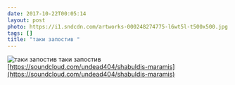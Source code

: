 ```yaml
---
date: 2017-10-22T00:05:14
layout: post
photo: https://i1.sndcdn.com/artworks-000248274775-l6wt5l-t500x500.jpg
tags: []
title: "таки запостив "
---
```

![таки запостив ](https://i1.sndcdn.com/artworks-000248274775-l6wt5l-t500x500.jpg)
таки запостив [https://soundcloud.com/undead404/shabuldis-maramis](https://soundcloud.com/undead404/shabuldis-maramis)